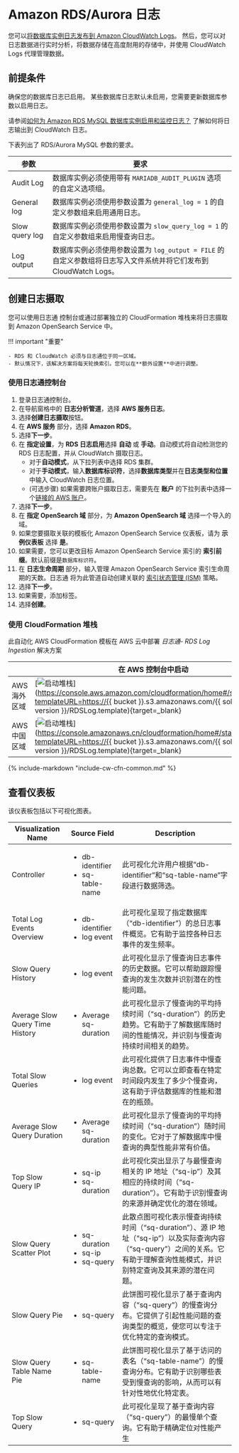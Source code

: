 # Amazon RDS/Aurora 日志

您可以[将数据库实例日志发布到 Amazon CloudWatch Logs](https://docs.aws.amazon.com/AmazonRDS/latest/UserGuide/USER_LogAccess.Procedural.UploadtoCloudWatch.html)。 然后，您可以对日志数据进行实时分析，将数据存储在高度耐用的存储中，并使用 CloudWatch Logs 代理管理数据。

## 前提条件
确保您的数据库日志已启用。 某些数据库日志默认未启用，您需要更新数据库参数以启用日志。

请参阅[如何为 Amazon RDS MySQL 数据库实例启用和监控日志？](https://aws.amazon.com/premiumsupport/knowledge-center/rds-mysql-logs/) 了解如何将日志输出到 CloudWatch 日志。

下表列出了 RDS/Aurora MySQL 参数的要求。

| 参数           | 要求                                                  |
| -------------- | ------------------------------------------------------------ |
| Audit Log      | 数据库实例必须使用带有 `MARIADB_AUDIT_PLUGIN` 选项的自定义选项组。|
| General log    | 数据库实例必须使用参数设置为 `general_log = 1` 的自定义参数组来启用通用日志。 |
| Slow query log | 数据库实例必须使用参数设置为 `slow_query_log = 1` 的自定义参数组来启用慢查询日志。 |
| Log output     | 数据库实例必须使用参数设置为 `log_output = FILE` 的自定义参数组将日志写入文件系统并将它们发布到 CloudWatch Logs。 |

## 创建日志摄取
您可以使用日志通 控制台或通过部署独立的 CloudFormation 堆栈来将日志摄取到 Amazon OpenSearch Service 中。

!!! important "重要"

    - RDS 和 CloudWatch 必须与日志通位于同一区域。
    - 默认情况下，该解决方案将每天轮换索引。您可以在**额外设置**中进行调整。

### 使用日志通控制台
1. 登录日志通控制台。
2. 在导航窗格中的 **日志分析管道**，选择 **AWS 服务日志**。
3. 选择**创建日志摄取**按钮。
4. 在 **AWS 服务** 部分，选择 **Amazon RDS**。
5. 选择**下一步**。
6. 在 **指定设置**，为 **RDS 日志启用**选择 **自动** 或 **手动**。自动模式将自动检测您的 RDS 日志配置，并从 CloudWatch 摄取日志。
    - 对于**自动模式**，从下拉列表中选择 RDS 集群。
    - 对于**手动模式**，输入**数据库标识符**，选择**数据库类型**并在**日志类型和位置**中输入 CloudWatch 日志位置。
    - (可选步骤) 如果需要跨账户摄取日志，需要先在 **账户** 的下拉列表中选择一个[链接的 AWS 账户](../link-account/index.md)。
7. 选择**下一步**。
8. 在 **指定 OpenSearch 域** 部分，为 **Amazon OpenSearch 域** 选择一个导入的域。
9. 如果您要摄取关联的模板化 Amazon OpenSearch Service 仪表板，请为 **示例仪表板** 选择 **是**。
10. 如果需要，您可以更改目标 Amazon OpenSearch Service 索引的 **索引前缀**。默认前缀是`数据库标识符`。
11. 在 **日志生命周期** 部分，输入管理 Amazon OpenSearch Service 索引生命周期的天数。日志通 将为此管道自动创建关联的 [索引状态管理 (ISM)](https://opensearch.org/docs/latest/im-plugin/ism/index/) 策略。
12. 选择**下一步**。
13. 如果需要，添加标签。
14. 选择**创建**。

### 使用 CloudFormation 堆栈
此自动化 AWS CloudFormation 模板在 AWS 云中部署 *日志通- RDS Log Ingestion* 解决方案

|                      | 在 AWS 控制台中启动                                        | 下载模板                                            |
| -------------------- | ------------------------------------------------------------ | ------------------------------------------------------------ |
| AWS 海外区域 | [![启动堆栈](../../images/launch-stack.png)](https://console.aws.amazon.com/cloudformation/home#/stacks/new?templateURL=https://{{ bucket }}.s3.amazonaws.com/{{ solution }}/{{ version }}/RDSLog.template){target=_blank} | [模板](https://{{ bucket }}.s3.amazonaws.com/{{ solution }}/{{ version }}/RDSLog.template) |
| AWS 中国区域    | [![启动堆栈](../../images/launch-stack.png)](https://console.amazonaws.cn/cloudformation/home#/stacks/new?templateURL=https://{{ bucket }}.s3.amazonaws.com/{{ solution }}/{{ version }}/RDSLog.template){target=_blank} | [模板](https://{{ bucket }}.s3.amazonaws.com/{{ solution }}/{{ version }}/RDSLog.template) |

{%
include-markdown "include-cw-cfn-common.md"
%}

## 查看仪表板

该仪表板包括以下可视化图表。

| Visualization Name             | Source Field                                                                                                                                                                                                                                                | Description                                                                                                                                                                                                                                                       |
| ------------------------------ | ------------------------------------------------------------------------------------------------------------------------------------------------------------------------------------------------------------------------------------------------------------- | ----------------------------------------------------------------------------------------------------------------------------------------------------------------------------------------------------------------------------------------------------------------- |
| Controller                     | <ul><li> db-identifier </li><li> sq-table-name </li></ul>                                                                                                                                                                                                    | 此可视化允许用户根据“db-identifier”和“sq-table-name”字段进行数据筛选。                                                                                                                                                                                               |
| Total Log Events Overview      | <ul><li> db-identifier </li><li> log event </li></ul>                                                                                                                                                                                                        | 此可视化呈现了指定数据库（“db-identifier”）的总日志事件概览。它有助于监控各种日志事件的发生频率。                                                                                                                                                                   |
| Slow Query History             | <ul><li> log event </li></ul>                                                                                                                                                                                                                                | 此可视化显示了慢查询日志事件的历史数据。它可以帮助跟踪慢查询的发生次数并识别潜在的性能问题。                                                                                                                                                                         |
| Average Slow Query Time History| <ul><li> Average sq-duration </li></ul>                                                                                                                                                                                                                    | 此可视化显示了慢查询的平均持续时间（“sq-duration”）的历史趋势。它有助于了解数据库随时间的性能情况，并识别与慢查询持续时间相关的趋势。                                                                                                                                   |
| Total Slow Queries             | <ul><li> log event </li></ul>                                                                                                                                                                                                                                | 此可视化提供了日志事件中慢查询总数。它可以立即查看在特定时间段内发生了多少个慢查询，这有助于评估数据库的性能和潜在的瓶颈。                                                                                                                                         |
| Average Slow Query Duration    | <ul><li> Average sq-duration </li></ul>                                                                                                                                                                                                                    | 此可视化显示了慢查询的平均持续时间（“sq-duration”）随时间的变化。它对于了解数据库中慢查询的典型性能非常有价值。                                                                                                                                                |
| Top Slow Query IP              | <ul><li> sq-ip </li><li> sq-duration </li></ul>                                                                                                                                                                                                              | 此可视化突出显示了与最慢查询相关的 IP 地址（“sq-ip”）及其相应的持续时间（“sq-duration”）。它有助于识别慢查询的来源并确定优化的潜在领域。                                                                                                                             |
| Slow Query Scatter Plot        | <ul><li> sq-duration </li><li> sq-ip </li><li> sq-query </li></ul>                                                                                                                                                                                           | 此散点图可视化表示慢查询持续时间（“sq-duration”）、源 IP 地址（“sq-ip”）以及实际查询内容（“sq-query”）之间的关系。它有助于理解查询性能模式，并识别特定查询及其来源的潜在问题。                                                                                                                   |
| Slow Query Pie                 | <ul><li> sq-query </li></ul>                                                                                                                                                                                                                                | 此饼图可视化显示了基于查询内容（“sq-query”）的慢查询分布。它提供了引起性能问题的查询类型的概览，使您可以专注于优化特定的查询模式。                                                                                                                                     |
| Slow Query Table Name Pie      | <ul><li> sq-table-name </li></ul>                                                                                                                                                                                                                           | 此饼图可视化显示了基于访问的表名（“sq-table-name”）的慢查询分布。它有助于识别哪些表受到慢查询的影响，从而可以有针对性地优化特定表。                                                                                                                                   |
| Top Slow Query                 | <ul><li> sq-query </li></ul>                                                                                                                                                                                                                                | 此可视化呈现了基于查询内容（“sq-query”）的最慢单个查询。它有助于精确定位对性能产生

